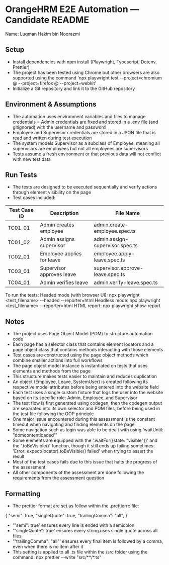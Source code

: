 # OrangeHRM E2E Automation — Candidate README

Name: Luqman Hakim bin Noorazmi

## Setup

- Install dependencies with npm install (Playwright, Tyoescript, Dotenv, Prettier)
- The project has been tested using Chrome but other browsers are also supported using the command 'npx playwright test --project=chromium @  --project=firefox @ --project=webkit'
- Initialize a Git repository and link it to the GitHub repository

## Environment & Assumptions

- The automation uses environment variables and files to manage credentials
= Admin credentials are fixed and stored in a .env file (and gitignored) with the username and password
- Employee and Supervisor credentials are stored in a JSON file that is read and written during test execution
- The system models Supervisor as a subclass of Employee, meaning all supervisors are employees but not all employees are supervisors
- Tests assume a fresh environment or that previous data will not conflict with new test data

## Run Tests

- The tests are designed to be executed sequentially and verify actions through element visibility on the page
- Test cases included:
  
| Test Case ID | Description                  | File Name                                |
|--------------|------------------------------|-----------------------------------------|
| TC01_01      | Admin creates employee       | admin.create-employee.spec.ts            |
| TC01_02      | Admin assigns supervisor     | admin.assign-supervisor.spec.ts          |
| TC02_01      | Employee applies for leave   | employee.apply-leave.spec.ts             |
| TC03_01      | Supervisor approves leave    | supervisor.approve-leave.spec.ts         |
| TC04_01      | Admin verifies leave         | admin.verify-leave.spec.ts               |
     
To run the tests:
Headed mode (with browser UI): npx playwright <test_filename> --headed --reporter=html
Headless mode: npx playwright <test_filename> --reporter=html
HTML report: npx playwright show-report

## Notes

- The project uses Page Object Model (POM) to structure automation code
- Each page has a selector class that contains element locators and a page object class that contains methods interacting with those elements
- Test cases are constructed using the page object methods which combine smaller actions into full workflows
- The page object model instance is instantiated on tests that uses elements and methods from the page
- This structure makes tests easier to maintain and reduces duplication
- An object (Employee, Leave, SystemUser) is created following its respective model attributes before being entered into the website field
- Each test uses a single custom fixture that logs the user into the website based on its specific role: Admin, Employee, and Supervisor
- The test flow is first generated using codegen, then the codegen output are separated into its own selector and POM files, before being used in the test file following the OOP principle
- One major issue encountered during this assessment is the constant timeout when navigating and finding elements on the page
- Some navigation such as login was able to be dealt with using 'waitUntil: "domcontentloaded"'
- Some elements are equipped with the '.waitFor({state: "visible"})' and the '.toBeVisible()' function, though it still ends up failing sometimes: 'Error: expect(locator).toBeVisible() failed' when trying to assert the result
- Most of the test cases fails due to this issue that halts the progress of the assessment
- All other components of the assessment are done following the requirements from the assessment question

## Formatting

- The prettier format are set as follow within the .prettierrc file:

{
  "semi": true,
  "singleQuote": true,
  "trailingComma": "all",
}

- '"semi": true' ensures every line is ended with a semicolon
- '"singleQuote": true' ensures every string uses single quote across all files
- '"trailingComma": "all"' ensures every final item is followed by a comma, even when there is no item after it
- This setting is applied to all .ts file within the /src folder using the command: npx prettier --write "src/**/*.ts"

